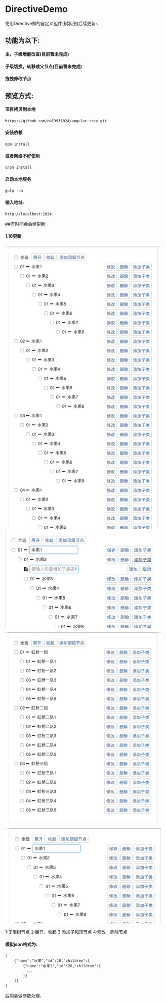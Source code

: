 # DirectiveDemo
使用Directive做的自定义组件(树状图)后续更新~
## 功能为以下:
####  主，子级增删改查(目前暂未完成)
####  子级切换，转移成父节点(目前暂未完成)
####  拖拽修改节点

## 预览方式:
#### 项目拷贝到本地
`https://github.com/cw19931024/angular-tree.git`
#### 安装依赖
`npm install`
#### 或者网络不好使用
`cnpm install`
#### 启动本地服务
`gulp run`
#### 输入地址:
`http://localhost:1024`

##有时间会后续更新

#### 1.18更新
![sas.jpgs](image/sasas.jpg)
![sas.jpgs](image/sas.jpg)
![sas.jpgs](image/sas1.jpg)
![sas.jpgs](image/update.jpg)

1:无限树节点
2:展开，收起
3:添加子和顶节点
4:修改，删除节点

#### 模拟json格式为:
```
[
    {"name":"水果","id":10,"children":[
        {"name":"水果1","id":20,"children":[
          ……  
        ]}
    ]}
]
```
后期会做参数处理、